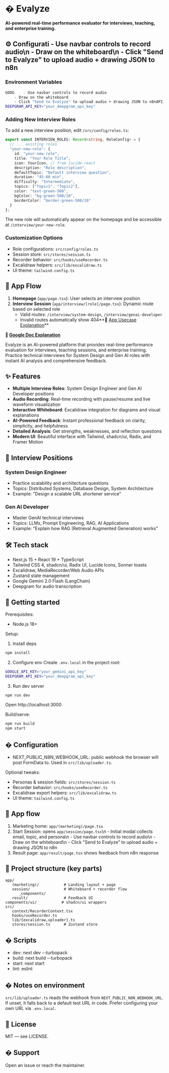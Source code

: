 # � Evalyze

**AI-powered real-time performance evaluator for interviews, teaching, and enterprise training.**

## ⚙️ Configurati    - Use navbar controls to record audio\n    - Draw on the whiteboard\n    - Click \"Send to Evalyze\" to upload audio + drawing JSON to n8n
### Environment Variables
```bash
GOOG    - Use navbar controls to record audio
    - Draw on the whiteboard
    - Click "Send to Evalyze" to upload audio + drawing JSON to n8nAPI_KEY="your_gemini_api_key"
DEEPGRAM_API_KEY="your_deepgram_api_key"
```

### Adding New Interview Roles
To add a new interview position, edit `/src/config/roles.ts`:

```typescript
export const INTERVIEW_ROLES: Record<string, RoleConfig> = {
  // ... existing roles
  "your-new-role": {
    id: "your-new-role",
    title: "Your Role Title",
    icon: YourIcon, // from lucide-react
    description: "Role description",
    defaultTopic: "Default interview question",
    duration: "45-60 min",
    difficulty: "Intermediate",
    topics: ["Topic1", "Topic2"],
    color: "text-green-500",
    bgColor: "bg-green-500/10",
    borderColor: "border-green-500/20"
  }
};
```

The new role will automatically appear on the homepage and be accessible at `/interview/your-new-role`.

### Customization Options
- Role configurations: `src/config/roles.ts`
- Session store: `src/stores/session.ts`
- Recorder behavior: `src/hooks/useRecorder.ts`
- Excalidraw helpers: `src/lib/excalidraw.ts`
- UI theme: `tailwind.config.ts`

## 🧭 App Flow

1) **Homepage** (`app/page.tsx`): User selects an interview position
2) **Interview Session** (`app/interview/[role]/page.tsx`): Dynamic route based on selected role
   - Valid routes: `/interview/system-design`, `/interview/genai-developer`
   - Invalid routes automatically show 404**🚀 [App Usecase Explanation](https://drive.google.com/file/d/1Nsx_i3pnf3oYvQWtplvOMJKZKCvApSQ0/view?usp=drive_link)**

**🚀 [Google Doc Explanation](https://docs.google.com/document/d/1GCKxG5OvUUnqelSKGqJ6N5-gXcbgr8TTmbhx2Wiv9w8/edit?usp=sharing)**

Evalyze is an AI-powered platform that provides real-time performance evaluation for interviews, teaching sessions, and enterprise training. Practice technical interviews for System Design and Gen AI roles with instant AI analysis and comprehensive feedback.

## ✨ Features

- **Multiple Interview Roles**: System Design Engineer and Gen AI Developer positions
- **Audio Recording**: Real-time recording with pause/resume and live waveform visualization
- **Interactive Whiteboard**: Excalidraw integration for diagrams and visual explanations
- **AI-Powered Feedback**: Instant professional feedback on clarity, simplicity, and helpfulness
- **Detailed Analysis**: Get strengths, weaknesses, and reflection questions
- **Modern UI**: Beautiful interface with Tailwind, shadcn/ui, Radix, and Framer Motion

## 🎯 Interview Positions

### System Design Engineer
- Practice scalability and architecture questions
- Topics: Distributed Systems, Database Design, System Architecture
- Example: "Design a scalable URL shortener service"

### Gen AI Developer
- Master GenAI technical interviews
- Topics: LLMs, Prompt Engineering, RAG, AI Applications
- Example: "Explain how RAG (Retrieval Augmented Generation) works"

## 🛠 Tech stack

- Next.js 15 + React 19 + TypeScript
- Tailwind CSS 4, shadcn/ui, Radix UI, Lucide Icons, Sonner toasts
- Excalidraw, MediaRecorder/Web Audio APIs
- Zustand state management
- Google Gemini 2.0 Flash (LangChain)
- Deepgram for audio transcription

## 🚀 Getting started

Prerequisites:
- Node.js 18+

Setup:
1) Install deps
```bash
npm install
```
2) Configure env
Create `.env.local` in the project root:
```bash
GOOGLE_API_KEY="your_gemini_api_key"
DEEPGRAM_API_KEY="your_deepgram_api_key"
```
3) Run dev server
```bash
npm run dev
```
Open http://localhost:3000

Build/serve:
```bash
npm run build
npm start
```

## � Configuration

- NEXT_PUBLIC_N8N_WEBHOOK_URL: public webhook the browser will post FormData to. Used in `src/lib/uploader.ts`.

Optional tweaks:
- Personas & session fields: `src/stores/session.ts`
- Recorder behavior: `src/hooks/useRecorder.ts`
- Excalidraw export helpers: `src/lib/excalidraw.ts`
- UI theme: `tailwind.config.ts`

## 🧭 App flow

1) Marketing home: `app/(marketing)/page.tsx`
2) Start Session: opens `app/session/page.tsx`\n    - Initial modal collects email, topic, and persona\n    - Use navbar controls to record audio\n    - Draw on the whiteboard\n    - Click \"Send to Evalyze\" to upload audio + drawing JSON to n8n
3) Result page: `app/result/page.tsx` shows feedback from n8n response

## 📁 Project structure (key parts)

```
app/
   (marketing)/           # Landing layout + page
   session/               # Whiteboard + recorder flow
      _components/
   result/                # Feedback UI
components/ui/           # shadcn/ui wrappers
src/
   context/RecorderContext.tsx
   hooks/useRecorder.ts
   lib/{excalidraw,uploader}.ts
   stores/session.ts      # Zustand store
```

## � Scripts

- dev: next dev --turbopack
- build: next build --turbopack
- start: next start
- lint: eslint

## � Notes on environment

`src/lib/uploader.ts` reads the webhook from `NEXT_PUBLIC_N8N_WEBHOOK_URL`. If unset, it falls back to a default test URL in code. Prefer configuring your own URL via `.env.local`.

## 📄 License

MIT — see LICENSE.

## � Support

Open an issue or reach the maintainer.
